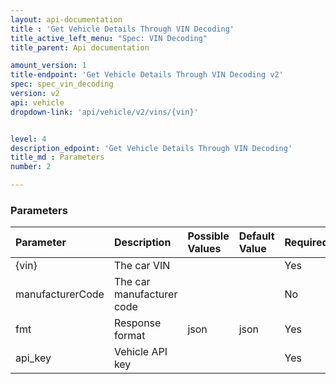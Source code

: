 ```yaml
---
layout: api-documentation
title : 'Get Vehicle Details Through VIN Decoding'
title_active_left_menu: "Spec: VIN Decoding"
title_parent: Api documentation

amount_version: 1
title-endpoint: 'Get Vehicle Details Through VIN Decoding v2'
spec: spec_vin_decoding
version: v2
api: vehicle
dropdown-link: 'api/vehicle/v2/vins/{vin}'


level: 4
description_edpoint: 'Get Vehicle Details Through VIN Decoding'
title_md : Parameters
number: 2

---
```


### Parameters

| Parameter        | Description                           | Possible Values   | Default Value | Required |
|:-----------------|:--------------------------------------|:----------------- |:------------- |:-------- |
| {vin}            | The car VIN                           |                   |               | Yes      |
| manufacturerCode | The car manufacturer code             |                   |               | No       |
| fmt              | Response format                       | json              | json          | Yes      |
| api_key          | Vehicle API key                       |                   |               | Yes      |